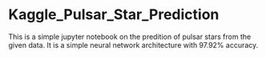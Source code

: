 # Kaggle_Pulsar_Star_Prediction
This is a simple jupyter notebook on the predition of pulsar stars from the given data. It is a simple neural network architecture with 97.92% accuracy.
